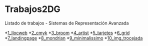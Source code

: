 # Trabajos2DG
Listado de trabajos - Sistemas de Representación Avanzada

*[1_llocweb](https://silbel-96.github.io/1_llocweb/)
*[2_cmyk](https://silbel-96.github.io/2_cmyk/.)
*[3_broom](https://silbel-96.github.io/3_broom/.)
*[4_artist](https://silbel-96.github.io/4_artist/.)
*[5_tarjetes](https://silbel-96.github.io/5_tarjetes/.)
*[6_grid](https://silbel-96.github.io/7_grid/.)
*[7_landingpage](https://silbel-96.github.io/7_landingpage/.)
*[8_mondrian](https://silbel-96.github.io/8_mondrian/)
*[9_minimalissimo](https://silbel-96.github.io/9_minimalissimo/)
*[10_img_trocejada]()
